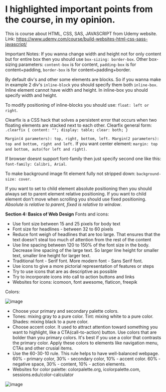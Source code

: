 # I highlighted important points from the course, in my opinion.
This is course about HTML, CSS, SAS, JAVASCRIPT from Udemy website.
Link: https://www.udemy.com/course/build-websites-html-css-sass-javascript/

Important Notes:
If you wanna change width and height not for only content but for entire box then you should use `box-sizing: border-box`. Other box-sizing parameters: `content-box` is for content, `padding-box` is for content+padding, `border-box` is for content+padding+border.

By default div's and other some elements are blocks. So if you wanna make in example 2 div's `inline-block` you should specify them both `inline-box`. Inline element cannot have width and height. In inline-box you should specify width and height.

To modify positioning of inline-blocks you should use: `float: left or right`.

Clearfix is a CSS hack that solves a persistent error that occurs when two floating elements are stacked next to each other. 
Clearfix general form: `.clearfix {
  content: "";
  display: table;
  clear: both;
}`

`Margin(4 parameters): top, right, bottom, left. Margin(2 parameters): top and bottom, right and left.` If you want center element: `margin: top and bottom, auto(for left and right)`.

If browser doesnt support font-family then just specify second one like this: `font-family: Calibri, Arial`.

To make background image fit element fully not stripped down: `background-size: cover`.

If you want to set to child element absolute positioning then you should always set to parent element relative positioning. If you want to child element don't move when scrolling you should use fixed positioning. *Absolute is relative to parent, fixed is relative to window*.

**Section 4: Basics of Web Design**
Fonts and icons:
- Use font size between 15 and 25 pixels for body text
- Font size for headlines - between 32 to 60 pixels
- Reduce font weigh of headlines that are too large. That ensures that the text doesn't steal too much of attention from the rest of the content
- Use line spacing between 120 to 150% of the font size in the body. Decrease line spacing of the large text. So larger line height for smaller text, smaller line height for larger text.
- Traditional font - Serif font. More modern font - Sans Serif font. 
- Use icons to give a more pictorial representation of features or steps
- Try to use icons that are as descriptive as possible
- Try to incorporate icons into call to action buttons and links
- Websites for icons: icomoon, font awesome, flaticon, freepik

Colors:

![image](https://user-images.githubusercontent.com/74294560/177476848-24504f5b-b0ac-4412-a897-52f077e1d228.png)

- Choose your primary and secondary palette colors. 
- Tones: mixing gray to a pure color. Tint: mixing white to a pure color. Shades: mixing black to a pure color.
- Choose accent color. It used to attract attention toward something you want to highlight, like a CTA(call-to-action) button. Use colors that are bolder than you primary colors. It's best if you use a color that contrasts the primary color. Apply these colors to elements like navigation menu, CTAs and other crusial items.
- Use the 60-30-10 rule. This rule helps to have well-balanced webpage. 60% - primary color, 30% - secondary color, 10% - accent color. 60% - negative space, 30% - content, 10% - action elements. 
- Websites for color palette: colorpalette.org, icolorpalette.com, sessions.edu/color-calculator

![image](https://user-images.githubusercontent.com/74294560/177480894-6a394886-c70e-4d9e-a848-280abf395e56.png)
